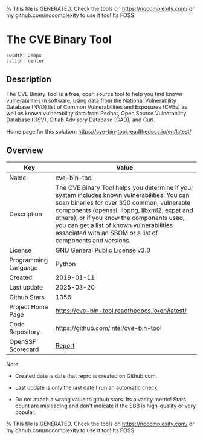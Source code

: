 
% This file is GENERATED. Check the tools on https://nocomplexity.com/ or my github.com/nocomplexity to use it too! Its FOSS. 

# The CVE Binary Tool


```{image} https://raw.githubusercontent.com/intel/cve-bin-tool/main/doc/images/cve-bin-tool-workflow-800px.png 
:width: 200px 
:align: center 
```

## Description 

The CVE Binary Tool is a free, open source tool to help you find known vulnerabilities in software, using data from the National Vulnerability Database (NVD) list of Common Vulnerabilities and Exposures (CVEs) as well as known vulnerability data from Redhat, Open Source Vulnerability Database (OSV), Gitlab Advisory Database (GAD), and Curl.

Home page for this solution: https://cve-bin-tool.readthedocs.io/en/latest/ 

## Overview 

| Key | Value |
| --- | --- |
| Name | cve-bin-tool |
| Description | The CVE Binary Tool helps you determine if your system includes known vulnerabilities. You can scan binaries for over 350 common, vulnerable components (openssl, libpng, libxml2, expat and others), or if you know the components used, you can get a list of known vulnerabilities associated with an SBOM or a list of components and versions. |
| License | GNU General Public License v3.0 |
| Programming Language | Python |
| Created | 2019-01-11 |
| Last update | 2025-03-20 |
| Github Stars | 1356 |
| Project Home Page | https://cve-bin-tool.readthedocs.io/en/latest/ |
| Code Repository | https://github.com/intel/cve-bin-tool |
| OpenSSF Scorecard | [Report](https://securityscorecards.dev/viewer/?uri=github.com/intel/cve-bin-tool) |

Note:
 - Created date is date that repro is created on Github.com. 

- Last update is only the last date I run an automatic check. 

- Do not attach a wrong value to github stars. Its a vanity metric! Stars count are misleading and 
don't indicate if the SBB is high-quality or very popular.

% This file is GENERATED. Check the tools on https://nocomplexity.com/ or my github.com/nocomplexity to use it too! Its FOSS. 

